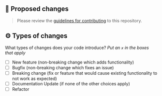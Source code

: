 ## 🚨 Proposed changes

> Please review the [guidelines for contributing](../CONTRIBUTING.md) to this repository.

<!-- Please describe the big picture of your changes here to communicate to the maintainers why we should accept this pull request.
     If it fixes a bug or resolves a feature request, be sure to link to that issue. -->

## ⚙️ Types of changes

What types of changes does your code introduce? _Put an `x` in the boxes that apply_

-   [ ] New feature (non-breaking change which adds functionality)
-   [ ] Bugfix (non-breaking change which fixes an issue)
-   [ ] Breaking change (fix or feature that would cause existing functionality to not work as expected)
-   [ ] Documentation Update (if none of the other choices apply)
-   [ ] Refactor
